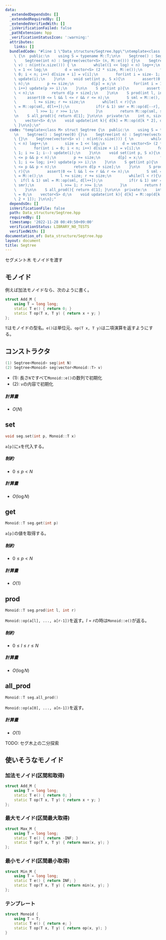```yaml
---
data:
  _extendedDependsOn: []
  _extendedRequiredBy: []
  _extendedVerifiedWith: []
  _isVerificationFailed: false
  _pathExtension: hpp
  _verificationStatusIcon: ':warning:'
  attributes:
    links: []
  bundledCode: "#line 1 \"Data_structure/Segtree.hpp\"\ntemplate<class M> struct Segtree\
    \ {\n  public:\n    using S = typename M::T;\n\n    Segtree() : Segtree(0) {}\n\
    \    Segtree(int n) : Segtree(vector<S> (n, M::e())) {}\n    Segtree(vector<S>\
    \ v) : n(int(v.size())) { \n        while((1 << log) < n) log++;\n        size\
    \ = 1 << log;\n        d = vector<S> (2 * size, M::e());\n        for(int i =\
    \ 0; i < n; i++) d[size + i] = v[i];\n        for(int i = size- 1; i >= 1; i--)\
    \ update(i);\n    }\n\n    void set(int p, S x){\n        assert(0 <= p && p <\
    \ n);\n        p += size;\n        d[p] = x;\n        for(int i = 1; i <= log;\
    \ i++) update(p >> i);\n    }\n\n    S get(int p){\n        assert(0 <= p && p\
    \ < n);\n        return d[p + size];\n    }\n\n    S prod(int l, int r){\n   \
    \     assert(0 <= l && l <= r && r <= n);\n        S sml = M::e(), smr = M::e();\n\
    \        l += size; r += size;\n        while(l < r){\n            if(l & 1) sml\
    \ = M::op(sml, d[l++]);\n            if(r & 1) smr = M::op(d[--r], smr);\n   \
    \         l >>= 1; r >>= 1;\n        }\n        return M::op(sml, smr);\n    }\n\
    \n    S all_prod(){ return d[1]; }\n\n\n  private:\n    int n, size, log = 0;\n\
    \    vector<S> d;\n    void update(int k){ d[k] = M::op(d[k * 2], d[k * 2 + 1]);\
    \ }\n\n};\n"
  code: "template<class M> struct Segtree {\n  public:\n    using S = typename M::T;\n\
    \n    Segtree() : Segtree(0) {}\n    Segtree(int n) : Segtree(vector<S> (n, M::e()))\
    \ {}\n    Segtree(vector<S> v) : n(int(v.size())) { \n        while((1 << log)\
    \ < n) log++;\n        size = 1 << log;\n        d = vector<S> (2 * size, M::e());\n\
    \        for(int i = 0; i < n; i++) d[size + i] = v[i];\n        for(int i = size-\
    \ 1; i >= 1; i--) update(i);\n    }\n\n    void set(int p, S x){\n        assert(0\
    \ <= p && p < n);\n        p += size;\n        d[p] = x;\n        for(int i =\
    \ 1; i <= log; i++) update(p >> i);\n    }\n\n    S get(int p){\n        assert(0\
    \ <= p && p < n);\n        return d[p + size];\n    }\n\n    S prod(int l, int\
    \ r){\n        assert(0 <= l && l <= r && r <= n);\n        S sml = M::e(), smr\
    \ = M::e();\n        l += size; r += size;\n        while(l < r){\n          \
    \  if(l & 1) sml = M::op(sml, d[l++]);\n            if(r & 1) smr = M::op(d[--r],\
    \ smr);\n            l >>= 1; r >>= 1;\n        }\n        return M::op(sml, smr);\n\
    \    }\n\n    S all_prod(){ return d[1]; }\n\n\n  private:\n    int n, size, log\
    \ = 0;\n    vector<S> d;\n    void update(int k){ d[k] = M::op(d[k * 2], d[k *\
    \ 2 + 1]); }\n\n};"
  dependsOn: []
  isVerificationFile: false
  path: Data_structure/Segtree.hpp
  requiredBy: []
  timestamp: '2022-11-28 00:49:50+09:00'
  verificationStatus: LIBRARY_NO_TESTS
  verifiedWith: []
documentation_of: Data_structure/Segtree.hpp
layout: document
title: Segtree
---
```


セグメント木 モノイドを渡す

## モノイド
例えば加法モノイドなら、次のように書く。
```cpp
struct Add_M {
    using T = long long;
    static T e() { return 0; }
    static T op(T x, T y) { return x + y; }
};
```
`T`はモノイドの型名。`e()`は単位元、`op(T x, T y)`は二項演算を返すようにする。

## コンストラクタ
```cpp
(1) Segtree<Monoid> seg(int N)
(2) Segtree<Monoid> seg(vector<Monoid::T> v)
```
- (1): 長さ`N`ですべて`Monoid::e()`の数列で初期化
- (2): `v`の内容で初期化


##### 計算量
- $O(N)$


## set
```cpp
void seg.set(int p, Monoid::T x)
```
`a[p]`に`x`を代入する。

##### 制約
- $0 \leq p < N$

##### 計算量
- $O(\log N)$

## get
```cpp
Monoid::T seg.get(int p)
```
`a[p]`の値を取得する。

##### 制約
- $0 \leq p < N$

##### 計算量
- $O(1)$

## prod
```cpp
Monoid::T seg.prod(int l, int r)
```
`Monoid::op(a[l], ..., a[r-1])`を返す。$l = r$の時は`Monoid::e()`が返る。

##### 制約
- $0 \leq l \leq r \leq N$

##### 計算量
- $O(\log N)$

## all_prod
```cpp
Monoid::T seg.all_prod()
```
`Monoid::op(a[0], ..., a[n-1])`を返す。

##### 計算量
- $O(1)$

TODO: セグ木上の二分探索

## 使いそうなモノイド
### 加法モノイド(区間和取得)
```cpp
struct Add_M {    
    using T = long long;
    static T e() { return 0; }
    static T op(T x, T y) { return x + y; }
};
```
### 最大モノイド(区間最大取得)
```cpp
struct Max_M {    
    using T = long long;
    static T e() { return -INF; }
    static T op(T x, T y) { return max(x, y); }
};
```
### 最小モノイド(区間最小取得)
```cpp
struct Min_M {    
    using T = long long;
    static T e() { return INF; }
    static T op(T x, T y) { return min(x, y); }
};
```
### テンプレート
```cpp
struct Monoid {
    using T = T;
    static T e() { return e; }
    static T op(T x, T y) { return op(x, y); }
}
```